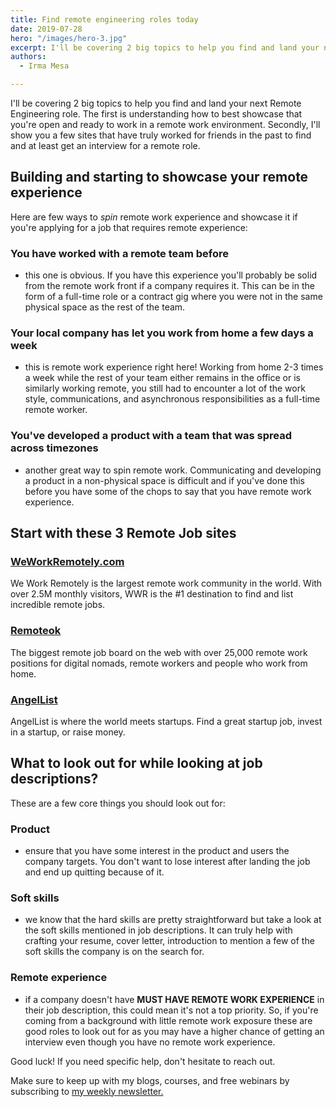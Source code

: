 ```yaml
---
title: Find remote engineering roles today
date: 2019-07-28
hero: "/images/hero-3.jpg"
excerpt: I'll be covering 2 big topics to help you find and land your next Remote Engineering role.
authors:
  - Irma Mesa

---
```


I'll be covering 2 big topics to help you find and land your next Remote Engineering role. The first is understanding how to best showcase that you're open and ready to work in a remote work environment. Secondly, I'll show you a few sites that have truly worked for friends in the past to find and at least get an interview for a remote role.

## Building and starting to showcase your remote experience

Here are few ways to _spin_ remote work experience and showcase it if you're applying for a job that requires remote experience:

###  You have worked with a remote team before

- this one is obvious. If you have this experience you'll probably be solid from the remote work front if a company requires it. This can be in the form of a full-time role or a contract gig where you were not in the same physical space as the rest of the team.

### Your local company has let you work from home a few days a week

- this is remote work experience right here! Working from home 2-3 times a week while the rest of your team either remains in the office or is similarly working remote, you still had to encounter a lot of the work style, communications, and asynchronous responsibilities as a full-time remote worker.

### You've developed a product with a team that was spread across timezones

- another great way to spin remote work. Communicating and developing a product in a non-physical space is difficult and if you've done this before you have some of the chops to say that you have remote work experience.

## Start with these 3 Remote Job sites

### [WeWorkRemotely.com](https://weworkremotely.com/)

We Work Remotely is the largest remote work community in the world. With over 2.5M monthly visitors, WWR is the #1 destination to find and list incredible remote jobs.

### [Remoteok](https://remoteok.io/)

The biggest remote job board on the web with over 25,000 remote work positions for digital nomads, remote workers and people who work from home.

### [AngelList](https://angel.co/)

AngelList is where the world meets startups. Find a great startup job, invest in a startup, or raise money.

## What to look out for while looking at job descriptions?

These are a few core things you should look out for:

### Product 

- ensure that you have some interest in the product and users the company targets. You don't want to lose interest after landing the job and end up quitting because of it.

### Soft skills

- we know that the hard skills are pretty straightforward but take a look at the soft skills mentioned in job descriptions. It can truly help with crafting your resume, cover letter, introduction to mention a few of the soft skills the company is on the search for.

### Remote experience

- if a company doesn't have **MUST HAVE REMOTE WORK EXPERIENCE** in their job description, this could mean it's not a top priority. So, if you're coming from a background with little remote work exposure these are good roles to look out for as you may have a higher chance of getting an interview even though you have no remote work experience.

Good luck! If you need specific help, don't hesitate to reach out.

Make sure to keep up with my blogs, courses, and free webinars by subscribing to [my weekly newsletter.](https://theremotenewbie.substack.com)
